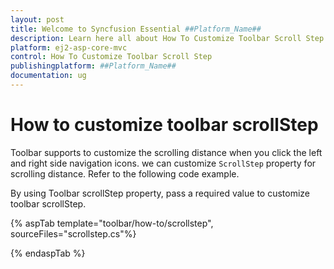 ```yaml
---
layout: post
title: Welcome to Syncfusion Essential ##Platform_Name##
description: Learn here all about How To Customize Toolbar Scroll Step of Syncfusion Essential ##Platform_Name## widgets based on HTML5 and jQuery.
platform: ej2-asp-core-mvc
control: How To Customize Toolbar Scroll Step
publishingplatform: ##Platform_Name##
documentation: ug
---
```



# How to customize toolbar scrollStep

Toolbar supports to customize the scrolling distance when you click the left and right side navigation icons. we can customize `ScrollStep` property for scrolling distance. Refer to the following code example.

By using Toolbar scrollStep property, pass a required value to customize toolbar scrollStep.

{% aspTab  template="toolbar/how-to/scrollstep", sourceFiles="scrollstep.cs"%}

{% endaspTab %}
